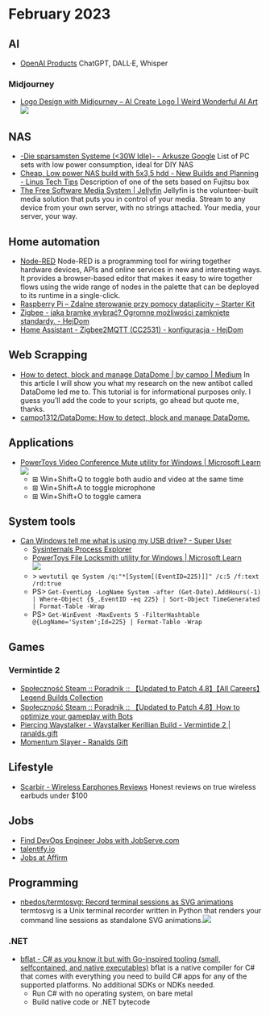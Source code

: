 # February 2023

## AI

- [OpenAI Products](https://openai.com/product) ChatGPT, DALL·E, Whisper

### Midjourney

- [Logo Design with Midjourney – AI Create Logo | Weird Wonderful AI Art](https://weirdwonderfulai.art/general/logo-design-with-midjourney-ai-create-logo/) <img src="https://weirdwonderfulai.art/wp-content/uploads/2022/09/logo-design-post-940x675.jpg"/>

## NAS

- [-Die sparsamsten Systeme (<30W Idle)- - Arkusze Google](https://docs.google.com/spreadsheets/d/1LHvT2fRp7I6Hf18LcSzsNnjp10VI-odvwZpQZKv_NCI/edit#gid=0) List of PC sets with low power consumption, ideal for DIY NAS
- [Cheap, Low power NAS build with 5x3,5 hdd - New Builds and Planning - Linus Tech Tips](https://linustechtips.com/topic/1477129-cheap-low-power-nas-build-with-5x35-hdd/#comment-15722949) Description of one of the sets based on Fujitsu box
- [The Free Software Media System | Jellyfin](https://jellyfin.org/) Jellyfin is the volunteer-built media solution that puts you in control of your media. Stream to any device from your own server, with no strings attached. Your media, your server, your way.

## Home automation

- [Node-RED](https://nodered.org/) Node-RED is a programming tool for wiring together hardware devices, APIs and online services in new and interesting ways. It provides a browser-based editor that makes it easy to wire together flows using the wide range of nodes in the palette that can be deployed to its runtime in a single-click.
- [Raspberry Pi – Zdalne sterowanie przy pomocy dataplicity – Starter Kit](https://starter-kit.nettigo.pl/2018/03/raspberry-pi-zdalne-sterowanie-przy-pomocy-dataplicity/)
- [Zigbee - jaką bramkę wybrać? Ogromne możliwości zamknięte standardy. - HejDom](https://hejdom.pl/blog/20-testy-porownawcze/131-zigbee-jaka-bramke-wybrac-ogromne-mozliwosci-zamkniete-standardy.html)
- [Home Assistant - Zigbee2MQTT (CC2531) - konfiguracja - HejDom](https://hejdom.pl/blog/22-home-assistant/96-home-assistant-zigbee2mqtt-cc2531-za-4-i-programowanie-przez-nodemcu.html)

## Web Scrapping 

- [How to detect, block and manage DataDome | by campo | Medium](https://medium.com/@campo1312/how-to-detect-block-and-manage-datadome-c6e94c74a4f4) In this article I will show you what my research on the new antibot called DataDome led me to. This tutorial is for informational purposes only. I guess you’ll add the code to your scripts, go ahead but quote me, thanks.
- [campo1312/DataDome: How to detect, block and manage DataDome.](https://github.com/campo1312/DataDome)


## Applications

- [PowerToys Video Conference Mute utility for Windows | Microsoft Learn](https://learn.microsoft.com/en-us/windows/powertoys/video-conference-mute)<br/><img src="https://learn.microsoft.com/en-us/windows/images/pt-vcm-source-in-app.png"/>
    - ⊞ Win+Shift+Q to toggle both audio and video at the same time
    - ⊞ Win+Shift+A to toggle microphone
    - ⊞ Win+Shift+O to toggle camera

## System tools

- [Can Windows tell me what is using my USB drive? - Super User](https://superuser.com/questions/87364/can-windows-tell-me-what-is-using-my-usb-drive)
    - [Sysinternals Process Explorer](http://technet.microsoft.com/en-us/sysinternals/bb896653.aspx)
    - [PowerToys File Locksmith utility for Windows | Microsoft Learn](https://learn.microsoft.com/en-us/windows/powertoys/file-locksmith)<br/><img src="https://learn.microsoft.com/en-us/windows/images/powertoys-file-locksmith.gif"/>
    - &gt; `wevtutil qe System /q:"*[System[(EventID=225)]]" /c:5 /f:text /rd:true`
    - PS&gt; `Get-EventLog -LogName System -after (Get-Date).AddHours(-1) | Where-Object {$_.EventID -eq 225} | Sort-Object TimeGenerated | Format-Table -Wrap`
    - PS&gt; `Get-WinEvent -MaxEvents 5 -FilterHashtable @{LogName='System';Id=225} | Format-Table -Wrap`

## Games

### Vermintide 2

- [Społeczność Steam :: Poradnik :: 【Updated to Patch 4.8】【All Careers】Legend Builds Collection](https://steamcommunity.com/sharedfiles/filedetails/?id=2034609078)
- [Społeczność Steam :: Poradnik :: 【Updated to Patch 4.8】How to optimize your gameplay with Bots](https://steamcommunity.com/sharedfiles/filedetails/?id=2068782454)
- [Piercing Waystalker - Waystalker Kerillian Build - Vermintide 2 | ranalds.gift](https://www.ranalds.gift/build/AKvHk8Q9QeqwZABmvtuH/view)
- [Momentum Slayer - Ranalds Gift](https://www.ranalds.gift/build/VJqdOmkXogqC9gnCqF4h/view)


## Lifestyle

- [Scarbir - Wireless Earphones Reviews](https://www.scarbir.com/) Honest reviews on true wireless earbuds under $100

## Jobs

- [Find DevOps Engineer Jobs with JobServe.com](https://www.jobserve.com/gb/en/JobListing.aspx?shid=512A9AA37511B776451B&q=DevOps%20Engineer&lq=England&src=51784C66D7&js=1)
- [talentify.io](https://affirm.talentify.io/job/staff-software-engineer-backend-purchasing-poland-maine-affirm-5272265003)
- [Jobs at Affirm](https://boards.greenhouse.io/affirm)

## Programming

- [nbedos/termtosvg: Record terminal sessions as SVG animations](https://github.com/nbedos/termtosvg) termtosvg is a Unix terminal recorder written in Python that renders your command line sessions as standalone SVG animations.<img src="https://github.com/nbedos/termtosvg/raw/develop/docs/examples/awesome_window_frame_powershell.svg">

### .NET

- [bflat - C# as you know it but with Go-inspired tooling (small, selfcontained, and native executables)](https://flattened.net/) bflat is a native compiler for C# that comes with everything you need to build C# apps for any of the supported platforms. No additional SDKs or NDKs needed.
    - Run C# with no operating system, on bare metal
    - Build native code or .NET bytecode

